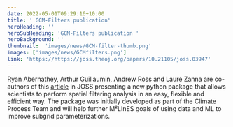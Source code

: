 ```yaml
---
date: 2022-05-01T09:29:16+10:00
title: ' GCM-Filters publication'
heroHeading: ''
heroSubHeading: 'GCM-Filters publication '
heroBackground: ''
thumbnail:  'images/news/GCM-filter-thumb.png'
images: ['images/news/GCMfilters.png']
link: 'https://https://joss.theoj.org/papers/10.21105/joss.03947'
---
```


Ryan Abernathey, Arthur Guillaumin, Andrew Ross and Laure Zanna are co-authors of this [article](https://joss.theoj.org/papers/10.21105/joss.03947) in JOSS presenting a new python package that allows scientists to perform spatial filtering analysis in an easy, flexible and efficient way.
The package was initially developed as part of the Climate Process Team and will help further M²LInES goals of using data and ML to improve subgrid parameterizations.
